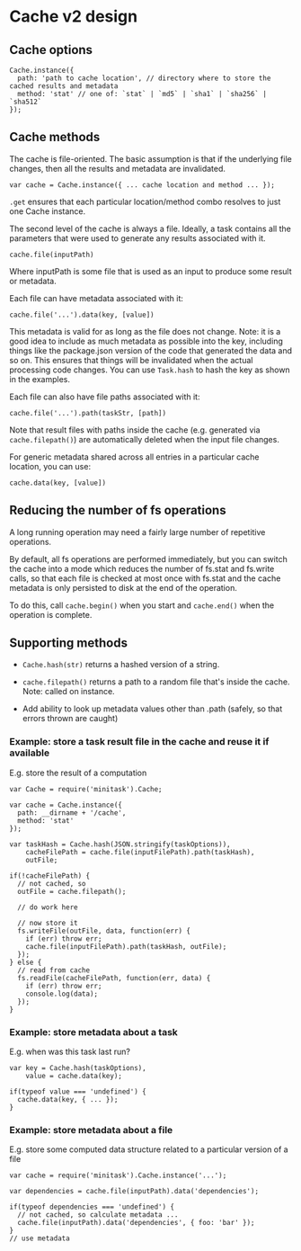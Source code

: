 # Cache v2 design

## Cache options

    Cache.instance({
      path: 'path to cache location', // directory where to store the cached results and metadata
      method: 'stat' // one of: `stat` | `md5` | `sha1` | `sha256` | `sha512`
    });

## Cache methods

The cache is file-oriented. The basic assumption is that if the underlying file changes, then all the results and metadata are invalidated.

    var cache = Cache.instance({ ... cache location and method ... });

`.get` ensures that each particular location/method combo resolves to just one Cache instance.

The second level of the cache is always a file. Ideally, a task contains all the parameters that were used to generate any results associated with it.

    cache.file(inputPath)

Where inputPath is some file that is used as an input to produce some result or metadata.

Each file can have metadata associated with it:

    cache.file('...').data(key, [value])

This metadata is valid for as long as the file does not change. Note: it is a good idea to include as much metadata as possible into the key, including things like the package.json version of the code that generated the data and so on. This ensures that things will be invalidated when the actual processing code changes. You can use `Task.hash` to hash the key as shown in the examples.

Each file can also have file paths associated with it:

    cache.file('...').path(taskStr, [path])

Note that result files with paths inside the cache (e.g. generated via `cache.filepath()`) are automatically deleted when the input file changes.

For generic metadata shared across all entries in a particular cache location, you can use:

    cache.data(key, [value])

## Reducing the number of fs operations

A long running operation may need a fairly large number of repetitive operations.

By default, all fs operations are performed immediately, but you can switch the cache into a mode which reduces the number of fs.stat and fs.write calls, so that each file is checked at most once with fs.stat and the cache metadata is only persisted to disk at the end of the operation.

To do this, call `cache.begin()` when you start and `cache.end()` when the operation is complete.

## Supporting methods

- `Cache.hash(str)` returns a hashed version of a string.
- `cache.filepath()` returns a path to a random file that's inside the cache. Note: called on instance.

- Add ability to look up metadata values other than .path (safely, so that errors thrown are caught)

### Example: store a task result file in the cache and reuse it if available

E.g. store the result of a computation

    var Cache = require('minitask').Cache;

    var cache = Cache.instance({
      path: __dirname + '/cache',
      method: 'stat'
    });

    var taskHash = Cache.hash(JSON.stringify(taskOptions)),
        cacheFilePath = cache.file(inputFilePath).path(taskHash),
        outFile;

    if(!cacheFilePath) {
      // not cached, so
      outFile = cache.filepath();

      // do work here

      // now store it
      fs.writeFile(outFile, data, function(err) {
        if (err) throw err;
        cache.file(inputFilePath).path(taskHash, outFile);
      });
    } else {
      // read from cache
      fs.readFile(cacheFilePath, function(err, data) {
        if (err) throw err;
        console.log(data);
      });
    }

### Example: store metadata about a task

E.g. when was this task last run?

    var key = Cache.hash(taskOptions),
        value = cache.data(key);

    if(typeof value === 'undefined') {
      cache.data(key, { ... });
    }

### Example: store metadata about a file

E.g. store some computed data structure related to a particular version of a file

    var cache = require('minitask').Cache.instance('...');

    var dependencies = cache.file(inputPath).data('dependencies');

    if(typeof dependencies === 'undefined') {
      // not cached, so calculate metadata ...
      cache.file(inputPath).data('dependencies', { foo: 'bar' });
    }
    // use metadata


